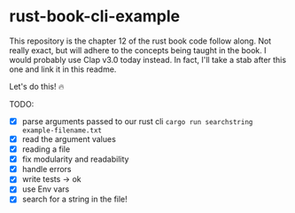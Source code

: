 # rust-book-cli-example

This repository is the chapter 12 of the rust book code follow along. Not really exact, but will adhere to the concepts being taught in the book. I would probably use Clap v3.0 today instead. In fact, I'll take a stab after this one and link it in this readme.

Let's do this! 🔥

TODO:

- [x] parse arguments passed to our rust cli `cargo run searchstring example-filename.txt`
- [x] read the argument values
- [x] reading a file
- [x] fix modularity and readability
- [x] handle errors
- [x] write tests -> ok
- [x] use Env vars
- [x] search for a string in the file!
